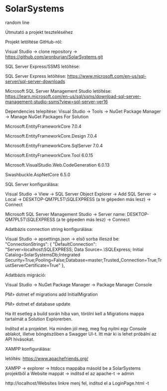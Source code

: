 # SolarSystems
random line

Útmutató a projekt teszteléséhez



Projekt letöltése GitHub-ról:

  Visual Studio -> clone repository -> https://github.com/aronburjan/SolarSystems.git

SQL Server Express/SSMS letöltése:

  SQL Server Express letöltése: https://www.microsoft.com/en-us/sql-server/sql-server-downloads
  
  Microsoft SQL Server Management Studio letöltése: https://learn.microsoft.com/en-us/sql/ssms/download-sql-server-management-studio-ssms?view=sql-server-ver16


Dependencies telepítése:
Visual Studio -> Tools -> NuGet Package Manager -> Manage NuGet Packages For Solution

  Microsoft.EntityFrameworkCore 7.0.4
  
  Microsoft.EntityFrameworkCore.Design 7.0.4
  
  Microsoft.EntityFrameworkCore.SqlServer 7.0.4
  
  Microsoft.EntityFrameworkCore.Tool 6.0.15
  
  Microsoft.VisualStudio.Web.CodeGeneration 6.0.13
  
  Swashbuckle.AspNetCore 6.5.0



SQL Server konfigurálása:

  Visual Studio -> View -> SQL Server Object Explorer -> Add SQL Server -> Local -> DESKTOP-QM7PL5T\SQLEXPRESS (a te gépeden más lesz) -> Connect
  
  Microsoft SQL Server Management Studio -> Server name: DESKTOP-QM7PL5T\SQLEXPRESS (a te gépeden más lesz) -> Connect
  
  
  
Adatbázis connection string konfigurálása:

  Visual Studio -> apsettings.json -> első sorba illeszd be: "ConnectionStrings": {
    "DefaultConnection": "Server=localhost\\SQLEXPRESS; Data Source=.\\SQLExpress; Initial Catalog=SolarSystemsDb;Integrated Security=True;Pooling=False;Database=master;Trusted_Connection=True;TrustServerCertificate=True"
  },
  
  
  
Adatbázis migráció:

  Visual Studio -> NuGet Package Manager -> Package Manager Console 
  
  PM> dotnet ef migrations add InitialMigration
  
  PM> dotnet ef database update
  
  Ha itt esetleg a build során hiba van, törölni kell a Migrations mappa tartalmát a Solution Explorerben.
  
  
  
Indítsd el a projektet. Ha minden jól meg, meg fog nyitni egy Console ablakot, illetve böngészőben a Swagger UI-t. Itt már ki is lehet próbálni az API hívásokat.
  
  
  
XAMPP konfigurálása:

  letöltés: https://www.apachefriends.org/
  
  XAMPP -> explorer -> htdocs mappába másold be a SolarSystems projektből a Website mappát -> indítsd el az apache-t -> admin
  
  http://localhost/Websites linkre menj fel, indítsd el a LoginPage.html -t
